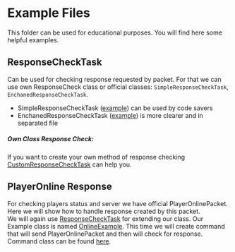 # Example Files
This folder can be used for educational purposes. You will find here some helpful examples.

## ResponseCheckTask
Can be used for checking response requested by packet. For that we can use own ResponseCheck class
 or official classes: ``SimpleResponseCheckTask``, ``EnchanedResponseCheckTask``.
 
 - SimpleResponseCheckTask ([example](https://github.com/Alemiz112/StarGate-Universe/blob/master/src/tests/SimpleResponseCheckTask.java)) can be used by code savers
 - EnchanedResponseCheckTask ([example](https://github.com/Alemiz112/StarGate-Universe/blob/master/src/tests/EnchanedResponseCheckTask.java)) is more clearer and in separated file
##### Own Class Response Check:
If you want to create your own method of response checking [CustomResponseCheckTask](https://github.com/Alemiz112/StarGate-Universe/blob/master/src/tests/.java) can help you.
##  PlayerOnline Response
For checking players status and server we have official PlayerOnlinePacket.
Here we will show how to handle response created by this packet.</br>
We will again use [ResponseCheckTask](https://github.com/Alemiz112/StarGate-Universe/blob/master/src/alemiz/sgu/tasks/ResponseCheckTask.java) for extending our class. 
Our Example class is named [OnlineExample](https://github.com/Alemiz112/StarGate-Universe/blob/master/src/tests/OnlineExample.java). This time we will create command that will send PlayerOnlinePacket 
and then will check for response. Command class can be found [here](https://github.com/Alemiz112/StarGate-Universe/blob/master/src/tests/OnlineCommand.java).